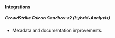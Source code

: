 
#### Integrations

##### CrowdStrike Falcon Sandbox v2 (Hybrid-Analysis)

- Metadata and documentation improvements.
